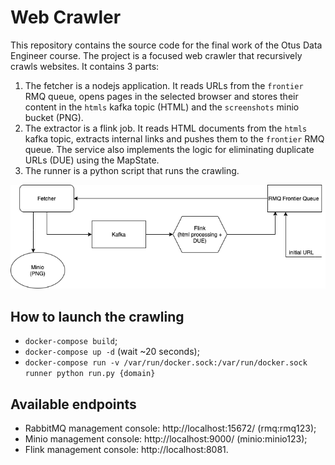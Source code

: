 # Web Crawler
This repository contains the source code for the final work of the Otus Data Engineer course. The project is a focused web crawler that recursively crawls websites. It contains 3 parts:
1. The fetcher is a nodejs application. It reads URLs from the `frontier` RMQ queue, opens pages in the selected browser and stores their content in the `htmls` kafka topic (HTML) and the `screenshots` minio bucket (PNG).
2. The extractor is a flink job. It reads HTML documents from the `htmls` kafka topic, extracts internal links and pushes them to the `frontier` RMQ queue. The service also implements the logic for eliminating duplicate URLs (DUE) using the MapState.
3. The runner is a python script that runs the crawling.

![Functional scheme](crawler.png)

## How to launch the crawling
* `docker-compose build`;
* `docker-compose up -d` (wait ~20 seconds);
* `docker-compose run -v /var/run/docker.sock:/var/run/docker.sock runner python run.py {domain}`

## Available endpoints
* RabbitMQ management console: http://localhost:15672/ (rmq:rmq123);
* Minio management console: http://localhost:9000/ (minio:minio123);
* Flink management console: http://localhost:8081.
